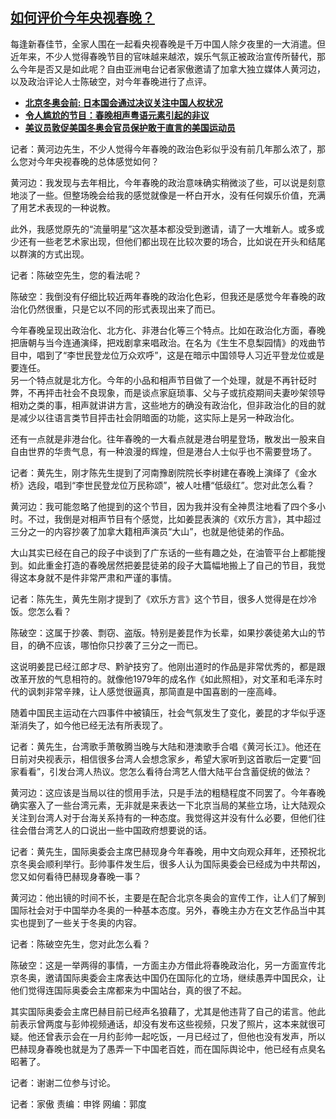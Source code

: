 <!--1643748653000-->
[如何评价今年央视春晚？](https://www.rfa.org/mandarin/yataibaodao/zhengzhi/hc-02012022144832.html)
------

<p>每逢新春佳节，全家人围在一起看央视春晚是千万中国人除夕夜里的一大消遣。但近年来，不少人觉得春晚节目的官味越来越浓，娱乐气氛正被政治宣传所替代，那么今年是否又是如此呢？自由亚洲电台记者家傲邀请了加拿大独立媒体人黄河边，以及政治评论人士陈破空，对今年春晚进行了点评。</p><ul><li><strong><a href="https://www.rfa.org/mandarin/Xinwen/2-02012022102452.html">北京冬奥会前: 日本国会通过决议关注中国人权状况</a></strong></li><li><strong><a href="https://www.rfa.org/mandarin/yataibaodao/zhengzhi/sc-02012022143838.html">令人尴尬的节目：春晚相声粤语元素引起的非议</a></strong></li><li><a href="https://www.rfa.org/mandarin/Xinwen/2-01312022100441.html"><strong>美议员敦促美国冬奥会官员保护敢于直言的美国运动员</strong></a></li></ul><p>记者：黄河边先生，不少人觉得今年春晚的政治色彩似乎没有前几年那么浓了，那么您对今年央视春晚的总体感觉如何？</p><p>黄河边：我发现与去年相比，今年春晚的政治意味确实稍微淡了些，可以说是刻意地淡了一些。但整场晚会给我的感觉就像是一杯白开水，没有任何娱乐价值，充满了用艺术表现的一种说教。</p><p>此外，我感觉原先的“流量明星”这次基本都没受到邀请，请了一大堆新人。或多或少还有一些老艺术家出现，但他们都出现在比较次要的场合，比如说在开头和结尾以群演的方式出现。</p><p>记者：陈破空先生，您的看法呢？</p><p>陈破空：我倒没有仔细比较近两年春晚的政治化色彩，但我还是感觉今年春晚的政治化仍然很重，只是它以不同的形式表现出来了而已。</p><p>今年春晚呈现出政治化、北方化、非港台化等三个特点。比如在政治化方面，春晚把唐朝与当今连通演绎，把戏剧拿来唱政治。在名为《生生不息梨园情》的戏曲节目中，唱到了“李世民登龙位万众欢呼”，这是在暗示中国领导人习近平登龙位或是要连任。<br/>另一个特点就是北方化。今年的小品和相声节目做了一个处理，就是不再针砭时弊，不再抨击社会不良现象，而是谈点家庭琐事、父与子或抗疫期间夫妻吵架领导相劝之类的事，相声就讲讲方言，这些地方的确没有政治化，但非政治化的目的就是减少以往语言类节目抨击社会阴暗面的功能，这实际上是另一种政治化。</p><p>还有一点就是非港台化。往年春晚的一大看点就是港台明星登场，散发出一股来自自由世界的华贵气息，有一种浪漫的辉煌，但是港台人士似乎也不需要登场了。</p><p>记者：黄先生，刚才陈先生提到了河南豫剧院院长李树建在春晚上演绎了《金水桥》选段，唱到“李世民登龙位万民称颂”，被人吐槽“低级红”。您对此怎么看？</p><p>黄河边：我可能忽略了他提到的这个节目，因为我并没有全神贯注地看了四个多小时。不过，我倒是对相声节目有个感觉，比如姜昆表演的《欢乐方言》，其中超过三分之一的内容抄袭了加拿大籍相声演员“大山”，也就是他徒弟的作品。</p><p>大山其实已经在自己的段子中谈到了广东话的一些有趣之处，在油管平台上都能搜到。如此重金打造的春晚居然把姜昆徒弟的段子大篇幅地搬上了自己的节目，我觉得这本身就不是件非常严肃和严谨的事情。</p><p>记者：陈先生，黄先生刚才提到了《欢乐方言》这个节目，很多人觉得是在炒冷饭。您怎么看？</p><p>陈破空：这属于抄袭、剽窃、盗版。特别是姜昆作为长辈，如果抄袭徒弟大山的节目，的确不应该，哪怕你只抄袭了三分之一而已。</p><p>这说明姜昆已经江郎才尽、黔驴技穷了。他刚出道时的作品是非常优秀的，都是跟改革开放的气息相符的。就像他1979年的成名作《如此照相》，对文革和毛泽东时代的讽刺非常辛辣，让人感觉很逼真，那简直是中国喜剧的一座高峰。</p><p>随着中国民主运动在六四事件中被镇压，社会气氛发生了变化，姜昆的才华似乎逐渐消失了，如今他已经无法有所表现了。</p><p>记者：黄先生，台湾歌手萧敬腾当晚与大陆和港澳歌手合唱《黄河长江》。他还在日前对央视表示，相信很多台湾人会想念家乡，希望大家听到这首歌后一定要“回家看看”，引发台湾人热议。您怎么看待台湾艺人借大陆平台含蓄促统的做法？</p><p>黄河边：这应该是当局以往的惯用手法，只是手法的粗糙程度不同罢了。今年春晚确实塞入了一些台湾元素，无非就是来表达一下北京当局的某些立场，让大陆观众关注到台湾人对于台海关系持有的一种态度。我觉得这并没有什么必要，但他们往往会借台湾艺人的口说出一些中国政府想要说的话。</p><p>记者：黄先生，国际奥委会主席巴赫现身今年春晚，用中文向观众拜年，还预祝北京冬奥会顺利举行。彭帅事件发生后，很多人认为国际奥委会已经成为中共帮凶，您又如何看待巴赫现身春晚一事？</p><p>黄河边：他出镜的时间不长，主要是在配合北京冬奥会的宣传工作，让人们了解到国际社会对于中国举办冬奥的一种基本态度。另外，春晚主办方在文艺作品当中其实也提到了一些关于冬奥的内容。</p><p>记者：陈破空先生，您对此怎么看？</p><p>陈破空：这是一举两得的事情，一方面主办方借此将春晚政治化，另一方面宣传北京冬奥，邀请国际奥委会主席表达中国仍在国际化的立场，继续愚弄中国民众，让他们觉得连国际奥委会主席都来为中国站台，真的很了不起。</p><p>其实国际奥委会主席巴赫目前已经声名狼藉了，尤其是他违背了自己的诺言。他此前表示曾两度与彭帅视频通话，却没有发布这些视频，只发了照片，这本来就很可疑。他还曾表示会在一月约彭帅一起吃饭，一月已经过了，但他也没有发声，所以巴赫现身春晚也就是为了愚弄一下中国老百姓，而在国际舆论中，他已经有点臭名昭著了。</p><p>记者：谢谢二位参与讨论。</p><p>记者：家傲 责编：申铧 网编：郭度</p><p></p><p></p>

